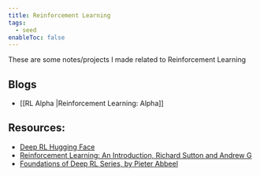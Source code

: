 ```yaml
---
title: Reinforcement Learning
tags:
  - seed
enableToc: false
---
```

These are some notes/projects I made related to Reinforcement Learning
## Blogs
- [[RL Alpha |Reinforcement Learning: Alpha]]

## Resources:
- [Deep RL Hugging Face](https://huggingface.co/learn/deep-rl-course)
- [Reinforcement Learning: An Introduction, Richard Sutton and Andrew G](http://incompleteideas.net/book/RLbook2020.pdf)
- [Foundations of Deep RL Series, by Pieter Abbeel](https://youtu.be/Psrhxy88zww)


